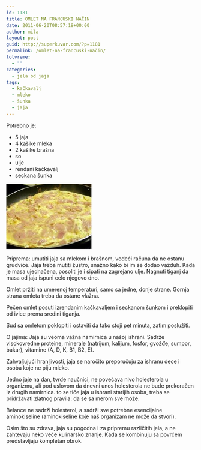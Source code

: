 ```yaml
---
id: 1181
title: OMLET NA FRANCUSKI NAČIN
date: 2011-06-20T08:57:18+00:00
author: mila
layout: post
guid: http://superkuvar.com/?p=1181
permalink: /omlet-na-francuski-način/
totvreme:
  - ""
categories:
  - jela od jaja
tags:
  - kačkavalj
  - mleko
  - šunka
  - jaja
---
```

Potrebno je:

  * 5 jaja
  * 4 kašike mleka
  * 2 kašike brašna
  * so
  * ulje
  * rendani kačkavalj
  * seckana šunka

<img class="alignnone size-full wp-image-1182" title="omletsunka" src="/wp-content/uploads/2011/06/omletsunka-e1308560206178.jpg" alt="" width="227" height="174" /> 

Priprema: umutiti jaja sa mlekom i brašnom, vodeći računa da ne ostanu grudvice. Jaja treba mutiti žustro, snažno kako bi im se dodao vazduh. Kada je masa ujednačena, posoliti je i sipati na zagrejano ulje. Nagnuti tiganj da masa od jaja ispuni celo njegovo dno.

Omlet pržiti na umerenoj temperaturi, samo sa jedne, donje strane. Gornja strana omleta treba da ostane vlažna.

Pečen omlet posuti izrendanim kačkavaljem i seckanom šunkom i preklopiti od ivice prema sredini tiganja.

Sud sa omletom poklopiti i ostaviti da tako stoji pet minuta, zatim poslužiti.

O jajima: Jaja su veoma važna namirnica u našoj ishrani. Sadrže visokovredne proteine, minerale (natrijum, kalijum, fosfor, gvožđe, sumpor, bakar), vitamine (A, D, K, B1, B2, E).

Zahvaljujući hranljivosti, jaja se naročito preporučuju za ishranu dece i osoba koje ne piju mleko.

Jedno jaje na dan, tvrde naučnici, ne povećava nivo holesterola u organizmu, ali pod uslovom da dnevni unos holesterola ne bude prekoračen iz drugih namirnica.  to se tiče jaja u ishrani starijih osoba, treba se pridržavati zlatnog pravila: da se sa merom sve može.

Belance ne sadrži holesterol, a sadrži sve potrebne esencijalne aminokiseline (aminokiseline koje naš organizam ne može da stvori).

Osim što su zdrava, jaja su pogodna i za pripremu različitih jela, a ne zahtevaju neko veće kulinarsko znanje. Kada se kombinuju sa povrćem predstavljaju kompletan obrok.